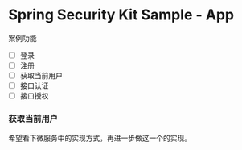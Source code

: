 Spring Security Kit Sample - App
===

案例功能
- [ ] 登录
- [ ] 注册
- [ ] 获取当前用户
- [ ] 接口认证
- [ ] 接口授权

### 获取当前用户
希望看下微服务中的实现方式，再进一步做这一个的实现。